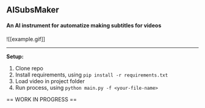 ## AISubsMaker
#### An AI instrument for automatize making subtitles for videos

![[example.gif]]

---
**Setup:**
1. Clone repo
2. Install requirements, using ```pip install -r requirements.txt```
3. Load video in project folder
4. Run process, using ```python main.py -f <your-file-name>```

== WORK IN PROGRESS == 
